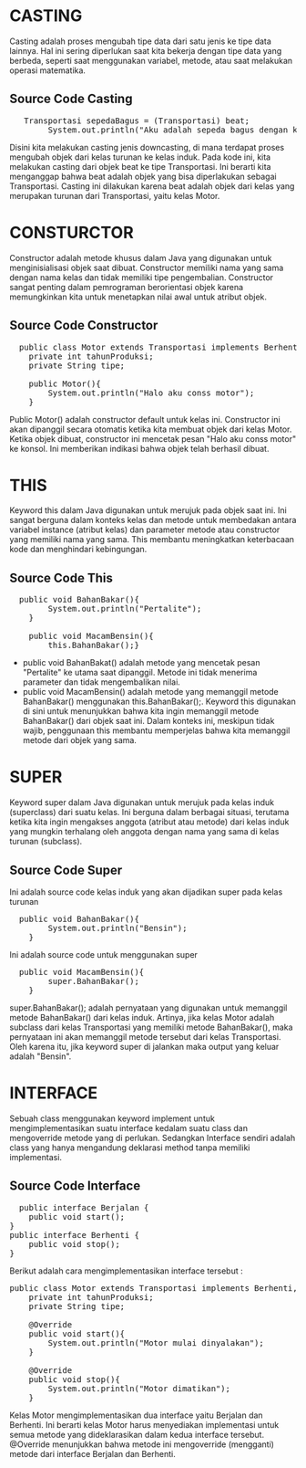 # **CASTING**
Casting adalah proses mengubah tipe data dari satu jenis ke tipe data lainnya. Hal ini sering diperlukan saat kita bekerja dengan tipe data yang berbeda, seperti saat menggunakan variabel, metode, atau saat melakukan operasi matematika.

## Source Code Casting
<pre>
   Transportasi sepedaBagus = (Transportasi) beat;
        System.out.println("Aku adalah sepeda bagus dengan kapasitas " +sepedaBagus.getKapasitas() + " orang");   
</pre>
Disini kita melakukan casting jenis downcasting, di mana terdapat proses mengubah objek dari kelas turunan ke kelas induk. Pada kode ini, kita melakukan casting dari objek beat ke tipe Transportasi. Ini berarti kita menganggap bahwa beat adalah objek yang bisa diperlakukan sebagai Transportasi. Casting ini dilakukan karena beat adalah objek dari kelas yang merupakan turunan dari Transportasi, yaitu kelas Motor.

# **CONSTURCTOR**
Constructor adalah metode khusus dalam Java yang digunakan untuk menginisialisasi objek saat dibuat. Constructor memiliki nama yang sama dengan nama kelas dan tidak memiliki tipe pengembalian. Constructor sangat penting dalam pemrograman berorientasi objek karena memungkinkan kita untuk menetapkan nilai awal untuk atribut objek.

## Source Code Constructor
<pre>
  public class Motor extends Transportasi implements Berhenti, Berjalan{
    private int tahunProduksi;
    private String tipe;
   
    public Motor(){
        System.out.println("Halo aku conss motor");
    } 
</pre>
Public Motor() adalah constructor default untuk kelas ini. Constructor ini akan dipanggil secara otomatis ketika kita membuat objek dari kelas Motor. Ketika objek dibuat, constructor ini mencetak pesan "Halo aku conss motor" ke konsol. Ini memberikan indikasi bahwa objek telah berhasil dibuat.

# **THIS**
Keyword this dalam Java digunakan untuk merujuk pada objek saat ini. Ini sangat berguna dalam konteks kelas dan metode untuk membedakan antara variabel instance (atribut kelas) dan parameter metode atau constructor yang memiliki nama yang sama. This membantu meningkatkan keterbacaan kode dan menghindari kebingungan.

## Source Code This
<pre>
  public void BahanBakar(){
        System.out.println("Pertalite");
    }
    
    public void MacamBensin(){
        this.BahanBakar();}
</pre>
- public void BahanBakat() adalah metode yang mencetak pesan "Pertalite" ke utama saat dipanggil. Metode ini tidak menerima parameter dan tidak mengembalikan nilai.
- public void MacamBensin() adalah metode yang memanggil metode BahanBakar() menggunakan this.BahanBakar();. Keyword this digunakan di sini untuk menunjukkan bahwa kita ingin memanggil metode BahanBakar() dari objek saat ini. Dalam konteks ini, meskipun tidak wajib, penggunaan this membantu memperjelas bahwa kita memanggil metode dari objek yang sama.

# **SUPER**
Keyword super dalam Java digunakan untuk merujuk pada kelas induk (superclass) dari suatu kelas. Ini berguna dalam berbagai situasi, terutama ketika kita ingin mengakses anggota (atribut atau metode) dari kelas induk yang mungkin terhalang oleh anggota dengan nama yang sama di kelas turunan (subclass).

## Source Code Super
Ini adalah source code kelas induk yang akan dijadikan super pada kelas turunan
<pre>
  public void BahanBakar(){
        System.out.println("Bensin");
    }
</pre>
Ini adalah source code untuk menggunakan super
<pre>
  public void MacamBensin(){
        super.BahanBakar();
    }
</pre>
super.BahanBakar(); adalah pernyataan yang digunakan untuk memanggil metode BahanBakar() dari kelas induk. Artinya, jika kelas Motor adalah subclass dari kelas Transportasi yang memiliki metode BahanBakar(), maka pernyataan ini akan memanggil metode tersebut dari kelas Transportasi. Oleh karena itu, jika keyword super di jalankan maka output yang keluar adalah "Bensin".

# **INTERFACE**
Sebuah class menggunakan keyword implement untuk mengimplementasikan suatu interface kedalam suatu class dan mengoverride metode yang di perlukan. Sedangkan Interface sendiri adalah class yang hanya mengandung deklarasi method tanpa memiliki implementasi.

## Source Code Interface
<pre>
  public interface Berjalan {
    public void start();
}
public interface Berhenti {
    public void stop();
}
</pre>
Berikut adalah cara mengimplementasikan interface tersebut :
<pre>
public class Motor extends Transportasi implements Berhenti, Berjalan{
    private int tahunProduksi;
    private String tipe;
    
    @Override
    public void start(){
        System.out.println("Motor mulai dinyalakan");
    }
    
    @Override
    public void stop(){
        System.out.println("Motor dimatikan");
    }
</pre>

Kelas Motor mengimplementasikan dua interface yaitu Berjalan dan Berhenti. Ini berarti kelas Motor harus menyediakan implementasi untuk semua metode yang dideklarasikan dalam kedua interface tersebut. @Override menunjukkan bahwa metode ini mengoverride (mengganti) metode dari interface Berjalan dan Berhenti.

